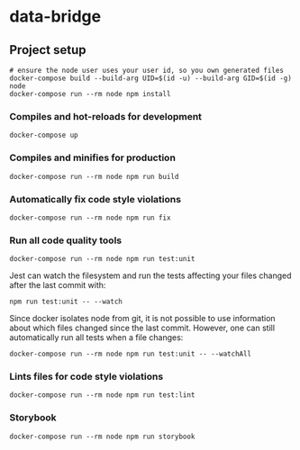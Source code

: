 # data-bridge

## Project setup
```
# ensure the node user uses your user id, so you own generated files
docker-compose build --build-arg UID=$(id -u) --build-arg GID=$(id -g) node
docker-compose run --rm node npm install
```

### Compiles and hot-reloads for development
```
docker-compose up
```

### Compiles and minifies for production
```
docker-compose run --rm node npm run build
```

### Automatically fix code style violations
```
docker-compose run --rm node npm run fix
```

### Run all code quality tools
```
docker-compose run --rm node npm run test:unit
```
Jest can watch the filesystem and run the tests affecting your files changed after the last commit with:
```
npm run test:unit -- --watch
```
Since docker isolates node from git, it is not possible to use information about which files changed since the last commit.
However, one can still automatically run all tests when a file changes:
```
docker-compose run --rm node npm run test:unit -- --watchAll
```

### Lints files for code style violations
```
docker-compose run --rm node npm run test:lint
```

### Storybook
```
docker-compose run --rm node npm run storybook
```
